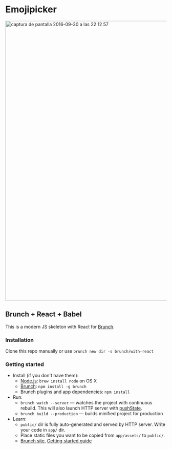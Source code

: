 # Emojipicker

<img width="874" alt="captura de pantalla 2016-09-30 a las 22 12 57" src="https://cloud.githubusercontent.com/assets/627694/19010677/1f485b5e-875b-11e6-8c7a-6369e2119c76.png">


## Brunch + React + Babel

This is a modern JS skeleton with React for [Brunch](http://brunch.io).

### Installation

Clone this repo manually or use `brunch new dir -s brunch/with-react`

### Getting started

* Install (if you don't have them):
    * [Node.js](http://nodejs.org): `brew install node` on OS X
    * [Brunch](http://brunch.io): `npm install -g brunch`
    * Brunch plugins and app dependencies: `npm install`
* Run:
    * `brunch watch --server` — watches the project with continuous rebuild. This will also launch HTTP server with [pushState](https://developer.mozilla.org/en-US/docs/Web/Guide/API/DOM/Manipulating_the_browser_history).
    * `brunch build --production` — builds minified project for production
* Learn:
    * `public/` dir is fully auto-generated and served by HTTP server.  Write your code in `app/` dir.
    * Place static files you want to be copied from `app/assets/` to `public/`.
    * [Brunch site](http://brunch.io), [Getting started guide](https://github.com/brunch/brunch-guide#readme)
